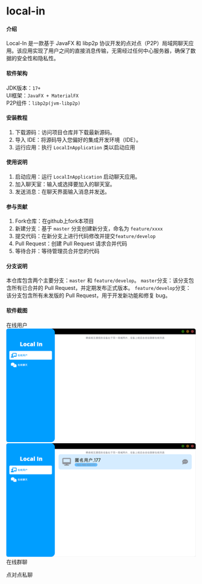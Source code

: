 # local-in

#### 介绍
Local-In 是一款基于 JavaFX 和 libp2p 协议开发的点对点（P2P）局域网聊天应用。该应用实现了用户之间的直接消息传输，无需经过任何中心服务器，确保了数据的安全性和隐私性。

#### 软件架构
JDK版本：`17+`  
UI框架：`JavaFX + MaterialFX`  
P2P组件：`libp2p(jvm-libp2p)`  

#### 安装教程
1. 下载源码：访问项目仓库并下载最新源码。
2. 导入 IDE：将源码导入您偏好的集成开发环境（IDE）。
3. 运行应用：执行 `LocalInApplication` 类以启动应用

#### 使用说明
1. 启动应用：运行 `LocalInApplication` 启动聊天应用。
2. 加入聊天室：输入或选择要加入的聊天室。
3. 发送消息：在聊天界面输入消息并发送。

#### 参与贡献
1.  Fork仓库：在github上fork本项目
2.  新建分支：基于 `master` 分支创建新分支，命名为 `feature/xxxx`
3.  提交代码：在新分支上进行代码修改并提交`feature/develop`
4.  Pull Request：创建 Pull Request 请求合并代码
5.  等待合并：等待管理员合并您的代码

#### 分支说明
本仓库包含两个主要分支：`master` 和 `feature/develop`。
`master`分支：该分支包含所有已合并的 Pull Request，并定期发布正式版本。
`feature/develop`分支：该分支包含所有未发版的 Pull Request，用于开发新功能和修复 bug。

#### 软件截图
在线用户
![暂无用户](/docs/images/online.png)
![用户列表](/docs/images/onlineUser.png)
在线群聊

点对点私聊